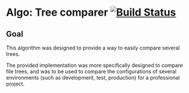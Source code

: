 # Algo: Tree comparer [![Build Status][1]][2]
## Goal

This algorithm was designed to provide a way to easily compare several trees.

The provided implementation was more specifically designed to compare file trees, and was to be used to compare the configurations of several environments (such as development, test, production) for a professional project.

[1]: https://secure.travis-ci.org/cyChop/tree-comparer.png
[2]: http://travis-ci.org/cyChop/tree-comparer
